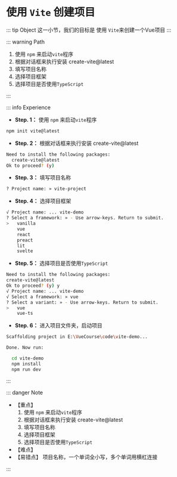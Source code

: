 # 使用 `Vite` 创建项目

::: tip Object
这一小节，我们的目标是 使用 `Vite`来创建一个Vue项目
:::

::: warning Path

1. 使用 `npm` 来启动`vite`程序
2. 根据对话框来执行安装 create-vite@latest
3. 填写项目名称
4. 选择项目框架
5. 选择项目是否使用`TypeScript`

:::

::: info Experience

* **Step. 1：** 使用 `npm` 来启动`vite`程序

```bash
npm init vite@latest
```

* **Step. 2：** 根据对话框来执行安装 create-vite@latest

```bash
Need to install the following packages:
  create-vite@latest
Ok to proceed? (y)
```

* **Step. 3：** 填写项目名称

```bash
? Project name: » vite-project
```

* **Step. 4：** 选择项目框架

```bash
√ Project name: ... vite-demo
? Select a framework: » - Use arrow-keys. Return to submit.
>   vanilla
    vue
    react
    preact
    lit
    svelte
```

* **Step. 5：** 选择项目是否使用`TypeScript`

```bash
Need to install the following packages:
create-vite@latest
Ok to proceed? (y) y
√ Project name: ... vite-demo
√ Select a framework: » vue
? Select a variant: » - Use arrow-keys. Return to submit.
>   vue
    vue-ts
```

* **Step. 6：** 进入项目文件夹，启动项目

```bash
Scaffolding project in E:\VueCourse\code\vite-demo...

Done. Now run:

  cd vite-demo
  npm install 
  npm run dev 
```

:::

::: danger Note

* 【重点】
  1. 使用 `npm` 来启动`vite`程序
  2. 根据对话框来执行安装 create-vite@latest
  3. 填写项目名称
  4. 选择项目框架
  5. 选择项目是否使用`TypeScript`
* 【难点】
* 【易错点】
  项目名称，一个单词全小写，多个单词用横杠连接

:::
